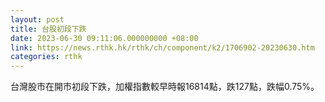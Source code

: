 ```yaml
---
layout: post
title: 台股初段下跌
date: 2023-06-30 09:11:06.000000000 +08:00
link: https://news.rthk.hk/rthk/ch/component/k2/1706902-20230630.htm
categories: rthk
---
```


台灣股市在開市初段下跌，加權指數較早時報16814點，跌127點，跌幅0.75%。

